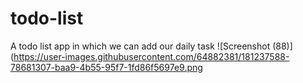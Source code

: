 # todo-list
A todo list app in which we can add our daily task
![Screenshot (88)](https://user-images.githubusercontent.com/64882381/181237588-78681307-baa9-4b55-95f7-1fd86f5697e9.png
